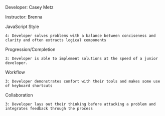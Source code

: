 Developer: Casey Metz

Instructor: Brenna

JavaScript Style

    4: Developer solves problems with a balance between conciseness and clarity and often extracts logical components

Progression/Completion

    3: Developer is able to implement solutions at the speed of a junior developer.

Workflow

    3: Developer demonstrates comfort with their tools and makes some use of keyboard shortcuts

Collaboration

    3: Developer lays out their thinking before attacking a problem and integrates feedback through the process
